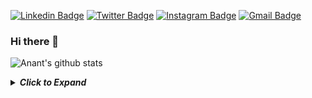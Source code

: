 <!--[![HitCount](http://hits.dwyl.com/anant016/ANANT016.svg)](http://hits.dwyl.com/anant016/ANANT016) -->
 <!-- <p align="left"> <img src="https://komarev.com/ghpvc/?username=anant016" alt="anant016" /> </p>-->
  

[![Linkedin Badge](https://img.shields.io/badge/-anant016-blue?style=flat-square&logo=Linkedin&logoColor=white&link=https://www.linkedin.com/in/anant016/)](https://www.linkedin.com/in/anant016/) [![Twitter Badge](https://img.shields.io/badge/-@coolanant999-1ca0f1?style=flat-square&labelColor=1ca0f1&logo=twitter&logoColor=white&link=https://twitter.com/coolanant999)](https://twitter.com/coolanant999) [![Instagram Badge](https://img.shields.io/badge/-@anant__________-D7008A?style=flat-square&labelColor=D7008A&logo=Instagram&logoColor=white&link=https://www.instagram.com/anant__________/)](https://www.instagram.com/anant__________/) [![Gmail Badge](https://img.shields.io/badge/-anantrungta1999@gmail.com-c14438?style=flat-square&logo=Gmail&logoColor=white&link=mailto:anantrungta1999@gmail.com)](mailto:anantrungta1999@gmail.com)


### Hi there 👋

![Anant's github stats](https://github-readme-stats.vercel.app/api?username=anant016&show_icons=true)
<!--<img align="right" src="https://github-readme-stats.vercel.app/api/top-langs/?username=anant016&hide_border=true&hide=javascript,html">-->


<details close>
<summary><b><i>Click to Expand </i></b></summary>
<ul>
 <li>
  If you are interested in some ⚡Theoretical Stuff, apart from all these projects - <a href="https://github.com/coolanant" target="_blank">Check my 2nd Account</a> ❤️
 </li>
 <li>
  <a target="_blank" href="https://www.udemy.com/user/anant-rungta-5/">Check my Udemy Courses</a>
 </li>
<ul>
</details>


<!--
**Anant016/anant016** is a ✨ _special_ ✨ repository because its `README.md` (this file) appears on your GitHub profile.

Here are some ideas to get you started:

- 🔭 I’m currently working on ...
- 🌱 I’m currently learning ...
- 👯 I’m looking to collaborate on ...
- 🤔 I’m looking for help with ...
- 💬 Ask me about ...
- 📫 How to reach me: ...
- 😄 Pronouns: ...
- ⚡ Fun fact: ...
-->
